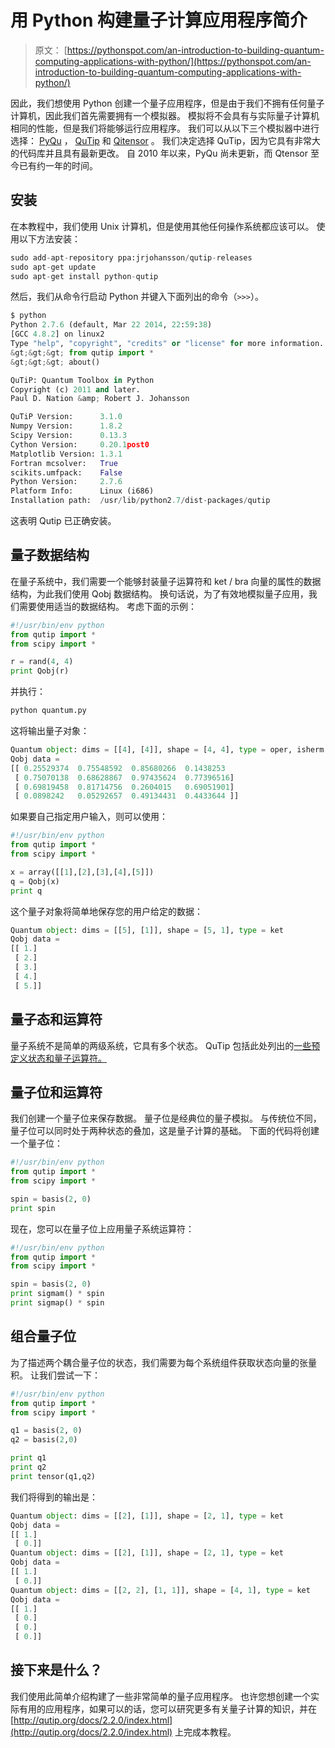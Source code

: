 # 用 Python 构建量子计算应用程序简介

> 原文： [https://pythonspot.com/an-introduction-to-building-quantum-computing-applications-with-python/](https://pythonspot.com/an-introduction-to-building-quantum-computing-applications-with-python/)

因此，我们想使用 Python 创建一个量子应用程序，但是由于我们不拥有任何量子计算机，因此我们首先需要拥有一个模拟器。 模拟将不会具有与实际量子计算机相同的性能，但是我们将能够运行应用程序。 我们可以从以下三个模拟器中进行选择： [PyQu](https://code.google.com/p/pyqu/) ， [QuTip](https://code.google.com/p/qutip/) 和 [Qitensor](http://www.stahlke.org/dan/qitensor/) 。 我们决定选择 QuTip，因为它具有非常大的代码库并且具有最新更改。 自 2010 年以来，PyQu 尚未更新，而 Qtensor 至今已有约一年的时间。

## 安装

在本教程中，我们使用 Unix 计算机，但是使用其他任何操作系统都应该可以。 使用以下方法安装：

```py
sudo add-apt-repository ppa:jrjohansson/qutip-releases
sudo apt-get update
sudo apt-get install python-qutip
```

然后，我们从命令行启动 Python 并键入下面列出的命令（`>>>`）。

```py
$ python
Python 2.7.6 (default, Mar 22 2014, 22:59:38) 
[GCC 4.8.2] on linux2
Type "help", "copyright", "credits" or "license" for more information.
&gt;&gt;&gt; from qutip import *
&gt;&gt;&gt; about()

QuTiP: Quantum Toolbox in Python
Copyright (c) 2011 and later.
Paul D. Nation &amp; Robert J. Johansson

QuTiP Version:      3.1.0
Numpy Version:      1.8.2
Scipy Version:      0.13.3
Cython Version:     0.20.1post0
Matplotlib Version: 1.3.1
Fortran mcsolver:   True
scikits.umfpack:    False
Python Version:     2.7.6
Platform Info:      Linux (i686)
Installation path:  /usr/lib/python2.7/dist-packages/qutip

```

这表明 Qutip 已正确安装。

## 量子数据结构

在量子系统中，我们需要一个能够封装量子运算符和 ket / bra 向量的属性的数据结构，为此我们使用 Qobj 数据结构。 换句话说，为了有效地模拟量子应用，我们需要使用适当的数据结构。 考虑下面的示例：

```py
#!/usr/bin/env python
from qutip import *
from scipy import *

r = rand(4, 4)
print Qobj(r)

```

并执行：

```py
python quantum.py

```

这将输出量子对象：

```py
Quantum object: dims = [[4], [4]], shape = [4, 4], type = oper, isherm = False
Qobj data =
[[ 0.25529374  0.75548592  0.85680266  0.1438253 
 [ 0.75070138  0.68628867  0.97435624  0.77396516]
 [ 0.69819458  0.81714756  0.2604015   0.69051901]
 [ 0.0898242   0.05292657  0.49134431  0.4433644 ]]

```

如果要自己指定用户输入，则可以使用：

```py
#!/usr/bin/env python
from qutip import *
from scipy import *

x = array([[1],[2],[3],[4],[5]])
q = Qobj(x)
print q

```

这个量子对象将简单地保存您的用户给定的数据：

```py
Quantum object: dims = [[5], [1]], shape = [5, 1], type = ket
Qobj data =
[[ 1.]
 [ 2.]
 [ 3.]
 [ 4.]
 [ 5.]]

```

## 量子态和运算符

量子系统不是简单的两级系统，它具有多个状态。 QuTip 包括此处列出的[一些预定义状态和量子运算符。](http://qutip.org/docs/2.2.0/guide/guide-basics.html#first-things-first)

## 量子位和运算符

我们创建一个量子位来保存数据。 量子位是经典位的量子模拟。 与传统位不同，量子位可以同时处于两种状态的叠加，这是量子计算的基础。 下面的代码将创建一个量子位：

```py
#!/usr/bin/env python
from qutip import *
from scipy import *

spin = basis(2, 0)
print spin

```

现在，您可以在量子位上应用量子系统运算符：

```py
#!/usr/bin/env python
from qutip import *
from scipy import *

spin = basis(2, 0)
print sigmam() * spin
print sigmap() * spin

```

## 组合量子位

为了描述两个耦合量子位的状态，我们需要为每个系统组件获取状态向量的张量积。 让我们尝试一下：

```py
#!/usr/bin/env python
from qutip import *
from scipy import *

q1 = basis(2, 0)
q2 = basis(2,0)

print q1
print q2
print tensor(q1,q2)

```

我们将得到的输出是：

```py
Quantum object: dims = [[2], [1]], shape = [2, 1], type = ket
Qobj data =
[[ 1.]
 [ 0.]]
Quantum object: dims = [[2], [1]], shape = [2, 1], type = ket
Qobj data =
[[ 1.]
 [ 0.]]
Quantum object: dims = [[2, 2], [1, 1]], shape = [4, 1], type = ket
Qobj data =
[[ 1.]
 [ 0.]
 [ 0.]
 [ 0.]]

```

## 接下来是什么？

我们使用此简单介绍构建了一些非常简单的量子应用程序。 也许您想创建一个实际有用的应用程序，如果可以的话，您可以研究更多有关量子计算的知识，并在 [http://qutip.org/docs/2.2.0/index.html](http://qutip.org/docs/2.2.0/index.html) 上完成本教程。